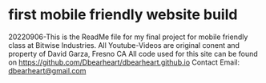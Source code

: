 # first mobile friendly website build
20220906-This is the ReadMe file for my final project for mobile friendly class at Bitwise Industries.
All Youtube-Videos are original conent and property of David Garza, Fresno CA 
All code used for this site can be found on https://github.com/Dbearheart/dbearheart.github.io 
Contact Email: dbearheart@gmail.com
